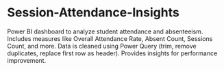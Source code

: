 # Session-Attendance-Insights
Power BI dashboard to analyze student attendance and absenteeism. Includes measures like Overall Attendance Rate, Absent Count, Sessions Count, and more. Data is cleaned using Power Query (trim, remove duplicates, replace first row as header). Provides insights for performance improvement.
